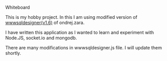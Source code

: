 Whiteboard

This is my hobby project. In this I am using modified version of [wwwsqldesigner(v1.6)](http://code.google.com/p/wwwsqldesigner/) of ondrej.zara.

I have written this application as I wanted to learn and experiment with Node.JS, socket.io and mongodb.

There are many modifications in wwwsqldesigner.js file. I will update them shortly.
